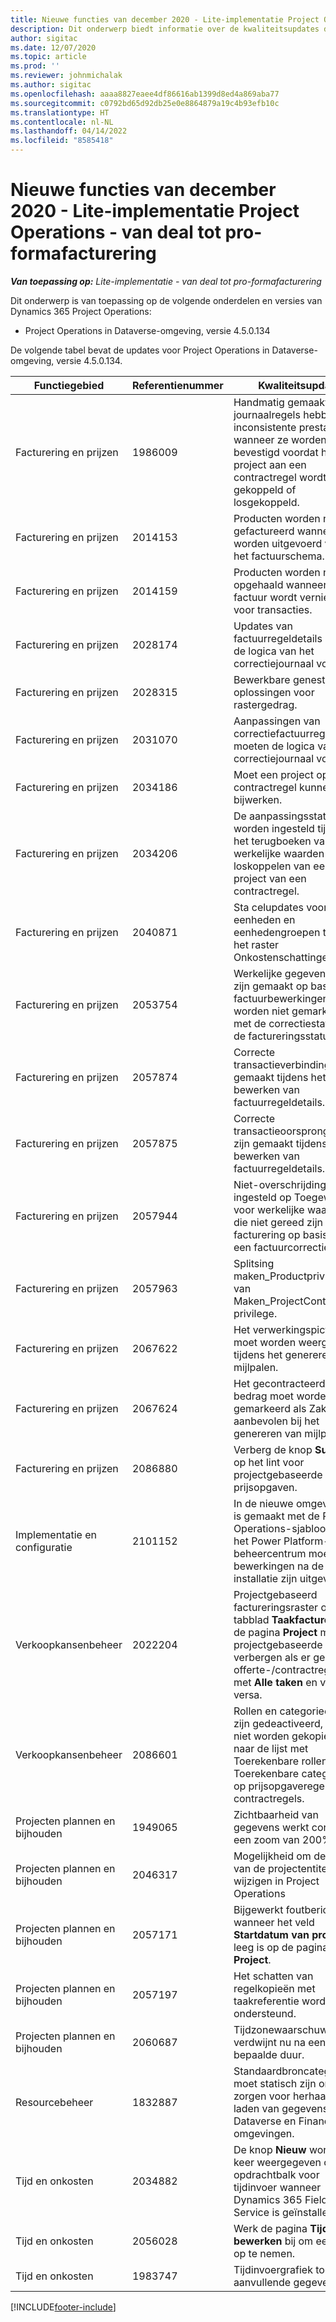 ```yaml
---
title: Nieuwe functies van december 2020 - Lite-implementatie Project Operations - van deal tot pro-formafacturering
description: Dit onderwerp biedt informatie over de kwaliteitsupdates die beschikbaar zijn in de release van december 2020 van Lite-implementatie Project Operations - van deal tot pro-formafacturering.
author: sigitac
ms.date: 12/07/2020
ms.topic: article
ms.prod: ''
ms.reviewer: johnmichalak
ms.author: sigitac
ms.openlocfilehash: aaaa8827eaee4df86616ab1399d8ed4a869aba77
ms.sourcegitcommit: c0792bd65d92db25e0e8864879a19c4b93efb10c
ms.translationtype: HT
ms.contentlocale: nl-NL
ms.lasthandoff: 04/14/2022
ms.locfileid: "8585418"
---
```

# <a name="whats-new-december-2020---project-operations-lite-deployment---deal-to-proforma-invoicing"></a>Nieuwe functies van december 2020 - Lite-implementatie Project Operations - van deal tot pro-formafacturering

_**Van toepassing op:** Lite-implementatie - van deal tot pro-formafacturering_

Dit onderwerp is van toepassing op de volgende onderdelen en versies van Dynamics 365 Project Operations:

  - Project Operations in Dataverse-omgeving, versie 4.5.0.134 

De volgende tabel bevat de updates voor Project Operations in Dataverse-omgeving, versie 4.5.0.134.

| **Functiegebied** | **Referentienummer** | **Kwaliteitsupdate** |
| --- | --- | --- |
| Facturering en prijzen | 1986009 | Handmatig gemaakte journaalregels hebben inconsistente prestaties wanneer ze worden bevestigd voordat het project aan een contractregel wordt gekoppeld of losgekoppeld. |
| Facturering en prijzen | 2014153 | Producten worden niet gefactureerd wanneer ze worden uitgevoerd vanuit het factuurschema. |
| Facturering en prijzen | 2014159 | Producten worden niet opgehaald wanneer de factuur wordt vernieuwd voor transacties. |
| Facturering en prijzen | 2028174 | Updates van factuurregeldetails moeten de logica van het correctiejournaal volgen. |
| Facturering en prijzen | 2028315 | Bewerkbare geneste oplossingen voor rastergedrag. |
| Facturering en prijzen | 2031070 | Aanpassingen van correctiefactuurregeldetails moeten de logica van het correctiejournaal volgen. |
| Facturering en prijzen | 2034186 | Moet een project op een contractregel kunnen bijwerken. |
| Facturering en prijzen | 2034206 | De aanpassingsstatus moet worden ingesteld tijdens het terugboeken van werkelijke waarden bij het loskoppelen van een project van een contractregel. |
| Facturering en prijzen | 2040871 | Sta celupdates voor eenheden en eenhedengroepen toe in het raster Onkostenschattingen. |
| Facturering en prijzen | 2053754 | Werkelijke gegevens die zijn gemaakt op basis van factuurbewerkingen, worden niet gemarkeerd met de correctiestatus en de factureringsstatus. |
| Facturering en prijzen | 2057874 | Correcte transactieverbinding gemaakt tijdens het bewerken van factuurregeldetails. |
| Facturering en prijzen | 2057875 | Correcte transactieoorsprongen die zijn gemaakt tijdens het bewerken van factuurregeldetails. |
| Facturering en prijzen | 2057944 | Niet-overschrijdingsstatus ingesteld op Toegewezen voor werkelijke waarden die niet gereed zijn voor facturering op basis van een factuurcorrectie. |
| Facturering en prijzen | 2057963 | Splitsing maken\_Productprivilege van Maken\_ProjectContract-privilege. |
| Facturering en prijzen | 2067622 | Het verwerkingspictogram moet worden weergegeven tijdens het genereren van mijlpalen. |
| Facturering en prijzen | 2067624 | Het gecontracteerde bedrag moet worden gemarkeerd als Zakelijk aanbevolen bij het genereren van mijlpalen. |
| Facturering en prijzen | 2086880 | Verberg de knop **Suggestie** op het lint voor projectgebaseerde prijsopgaven. |
| Implementatie en configuratie | 2101152 | In de nieuwe omgeving die is gemaakt met de Project Operations-sjabloon van het Power Platform-beheercentrum moeten alle bewerkingen na de installatie zijn uitgevoerd. |
| Verkoopkansenbeheer | 2022204 | Projectgebaseerd factureringsraster op het tabblad **Taakfacturering** op de pagina **Project** moet het projectgebaseerde raster verbergen als er geen offerte-/contractregel is met **Alle taken** en vice versa. |
| Verkoopkansenbeheer | 2086601 | Rollen en categorieën die zijn gedeactiveerd, mogen niet worden gekopieerd naar de lijst met Toerekenbare rollen en Toerekenbare categorieën op prijsopgaveregels en contractregels. |
| Projecten plannen en bijhouden | 1949065 | Zichtbaarheid van gegevens werkt correct bij een zoom van 200% |
| Projecten plannen en bijhouden | 2046317 | Mogelijkheid om de naam van de projectentiteit te wijzigen in Project Operations |
| Projecten plannen en bijhouden | 2057171 | Bijgewerkt foutbericht wanneer het veld **Startdatum van project** leeg is op de pagina **Project**. |
| Projecten plannen en bijhouden | 2057197 | Het schatten van regelkopieën met taakreferentie wordt niet ondersteund. |
| Projecten plannen en bijhouden | 2060687 | Tijdzonewaarschuwing verdwijnt nu na een bepaalde duur. |
| Resourcebeheer | 1832887 | Standaardbroncategorie-id moet statisch zijn om te zorgen voor herhaalbaar laden van gegevens voor Dataverse en Finance-omgevingen. |
| Tijd en onkosten | 2034882 | De knop **Nieuw** wordt twee keer weergegeven op de opdrachtbalk voor tijdinvoer wanneer Dynamics 365 Field Service is geïnstalleerd. |
| Tijd en onkosten | 2056028 | Werk de pagina **Tijd bewerken** bij om een tijdlijn op te nemen. |
| Tijd en onkosten | 1983747 | Tijdinvoergrafiek toont aanvullende gegevens. |


[!INCLUDE[footer-include](../../includes/footer-banner.md)]